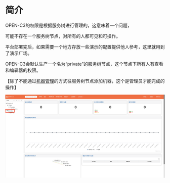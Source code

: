 # 简介

OPEN-C3的权限是根据服务树进行管理的，这意味着一个问题，

可能不存在一个服务树节点，对所有的人都可见和可操作。

平台部署完后，如果需要一个地方存放一些演示的配置提供他人参考，这里就用到了演示广场。

OPEN-C3会默认生产一个名为“private”的服务树节点，这个节点下所有人有查看和编辑器的权限。

【除了不能通过[机器管理](/机器管理/README.md)的方式往服务树节点添加机器，这个是管理员才能完成的操作】

![演示广场节点](/演示广场/images/演示广场节点.png)